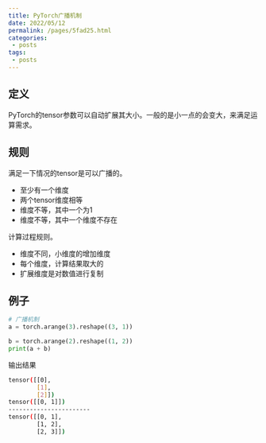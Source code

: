 ```yaml
---
title: PyTorch广播机制
date: 2022/05/12
permalink: /pages/5fad25.html
categories:
 - posts
tags:
 - posts
---
```




## **定义**

PyTorch的tensor参数可以自动扩展其大小。一般的是小一点的会变大，来满足运算需求。

## **规则**

满足一下情况的tensor是可以广播的。

- 至少有一个维度
- 两个tensor维度相等
- 维度不等，其中一个为1
- 维度不等，其中一个维度不存在

计算过程规则。

- 维度不同，小维度的增加维度
- 每个维度，计算结果取大的
- 扩展维度是对数值进行复制

## **例子**

```python
# 广播机制
a = torch.arange(3).reshape((3, 1))

b = torch.arange(2).reshape((1, 2))
print(a + b)
```

输出结果

```bash
tensor([[0],
        [1],
        [2]])
tensor([[0, 1]])
-----------------------
tensor([[0, 1],
        [1, 2],
        [2, 3]])
```